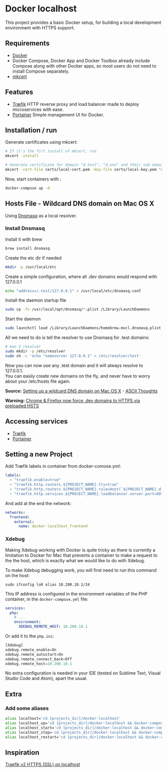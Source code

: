 # Docker localhost
This project provides a basic Docker setup, for building a local development environment with HTTPS support.


##  Requirements
- [Docker](https://www.docker.com)
- Docker Compose, Docker App and Docker Toolbox already include Compose along with other Docker apps, so most users do not need to install Compose separately.
- [mkcert](https://github.com/FiloSottile/mkcert)

## Features
- [Træfik](https://traefik.io) HTTP reverse proxy and load balancer made to deploy microservices with ease.
- [Portainer](https://portainer.io/) Simple management UI for Docker.

## Installation / run
Generate certificates using mkcert:

```bash
# If it's the firt install of mkcert, run
mkcert -install

# Generate certificate for domain "d.test", "d.uno" and their sub-domains
mkcert -cert-file certs/local-cert.pem -key-file certs/local-key.pem "d.test" "*.d.test" "d.uno" "*.d.uno"
```

Now, start containers with :

```bash
docker-compose up -d
```

## Hosts File - Wildcard DNS domain on Mac OS X
Using [Dnsmasq](http://www.thekelleys.org.uk/dnsmasq/doc.html) as a local resolver.

### Install Dnsmasq
Install it with brew

```bash
brew install dnsmasq
```

Create the etc dir if needed

```bash
mkdir -p /usr/local/etc
```

Create a simple configuration, where all .dev domains would respond with 127.0.0.1

```bash
echo "address=/.test/127.0.0.1" > /usr/local/etc/dnsmasq.conf
```

Install the daemon startup file

```bash
sudo cp -fv /usr/local/opt/dnsmasq/*.plist /Library/LaunchDaemons
```

Start the daemon

```bash
sudo launchctl load /Library/LaunchDaemons/homebrew.mxcl.dnsmasq.plist
```

All we need to do is tell the resolver to use Dnsmasq for .test domains:

```bash
# man 5 resolver
sudo mkdir -p /etc/resolver
sudo sh -c 'echo "nameserver 127.0.0.1" > /etc/resolver/test'
```

Now you can now use any .test domain and it will always resolve to 127.0.0.1.<br/>
You can easily create new domains on the fly, and never have to worry about your /etc/hosts file again.

**Source:** [Setting up a wildcard DNS domain on Mac OS X](http://asciithoughts.com/posts/2014/02/23/setting-up-a-wildcard-dns-domain-on-mac-os-x/) - [ASCII Thoughts](http://asciithoughts.com)

**Warning:** [Chrome & Firefox now force .dev domains to HTTPS via preloaded HSTS](https://ma.ttias.be/chrome-force-dev-domains-https-via-preloaded-hsts/)

## Accessing services

- [Træfik](https://traefik.d.test)
- [Portainer](https://portainer.d.test)

## Setting a new Project
Add Træfik labels in container from docker-comose.yml:

```yml
labels:
  - "traefik.enable=true"
  - "traefik.http.routers.${PROJECT_NAME}.tls=true"
  - "traefik.http.routers.${PROJECT_NAME}.rule=Host(`${PROJECT_NAME}.d.test`)"
  - "traefik.http.services.${PROJECT_NAME}.loadbalancer.server.port=80"
```

And add at the end the network:

```yml
networks:
  frontend:
    external:
      name: docker-localhost_frontend
```

### Xdebug

Making Xdebug working with Docker is quite tricky as there is currently a limitation to Docker for Mac that prevents a container to make a request to the the host, which is exactly what we would like to do with Xdebug.

To make Xdebug debugging work, you will first need to run this command on the host:

	sudo ifconfig lo0 alias 10.200.10.1/24

This IP address is configured in the environment variables of the PHP container, in the `docker-compose.yml` file:

```yml
services:
  php:
    # ...
    environment:
      XDEBUG_REMOTE_HOST: 10.200.10.1
```

Or add it to the  `php.ini`:

```php
[Xdebug]
xdebug.remote_enable=On
xdebug.remote_autostart=On
xdebug.remote_connect_back=Off
xdebug.remote_host=10.200.10.1
```

No extra configuration is needed in your IDE (tested on Sublime Text, Visual Studio Code and Atom), apart the usual.

## Extra

### Add some aliases

```bash
alias localhost='cd [projects_dir]/docker-localhost'
alias localhost_up='cd [projects_dir]/docker-localhost && docker-compose up -d'
alias localhost_start='cd [projects_dir]/docker-localhost && docker-compose start'
alias localhost_stop='cd [projects_dir]/docker-localhost && docker-compose stop'
alias localhost_restart='cd [projects_dir]/docker-localhost && docker-compose restart'
```

## Inspiration

[Traefik v2 HTTPS (SSL) on localhost](https://github.com/Heziode/traefik-v2-https-ssl-localhost)
